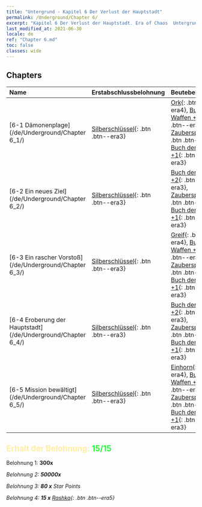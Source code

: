```yaml
---
title: "Untergrund - Kapitel 6 Der Verlust der Hauptstadt"
permalink: /Underground/Chapter 6/
excerpt: "Kapitel 6 Der Verlust der Hauptstadt. Era of Chaos  Untergrund - Kapitel 6. Der Verlust der Hauptstadt"
last_modified_at: 2021-06-30
locale: de
ref: "Chapter 6.md"
toc: false
classes: wide
---
```


## Chapters

  | Name |  Erstabschlussbelohnung | Beutebelohnung |
  |:------------|:------------|:------------| 
  | [6-1 Dämonenplage](/de/Underground/Chapter 6_1/) | [Silberschlüssel](/ItemsDE/con_693/){: .btn .btn--era3} | [Ork](/ItemsDE/unt_219/){: .btn .btn--era4}, [Buch der Waffen +2](/ItemsDE/mat_32/){: .btn .btn--era3}, [Zauberspruchrollen](/ItemsDE/con_694/){: .btn .btn--era3}, [Buch der Waffen +1](/ItemsDE/mat_25/){: .btn .btn--era3} |
  | [6-2 Ein neues Ziel](/de/Underground/Chapter 6_2/) | [Silberschlüssel](/ItemsDE/con_693/){: .btn .btn--era3} | [Buch der Waffen +2](/ItemsDE/mat_32/){: .btn .btn--era3}, [Zauberspruchrollen](/ItemsDE/con_694/){: .btn .btn--era3}, [Buch der Waffen +1](/ItemsDE/mat_25/){: .btn .btn--era3} |
  | [6-3 Ein rascher Vorstoß](/de/Underground/Chapter 6_3/) | [Silberschlüssel](/ItemsDE/con_693/){: .btn .btn--era3} | [Greif](/ItemsDE/unt_192/){: .btn .btn--era4}, [Buch der Waffen +2](/ItemsDE/mat_32/){: .btn .btn--era3}, [Zauberspruchrollen](/ItemsDE/con_694/){: .btn .btn--era3}, [Buch der Waffen +1](/ItemsDE/mat_25/){: .btn .btn--era3} |
  | [6-4 Eroberung der Hauptstadt](/de/Underground/Chapter 6_4/) | [Silberschlüssel](/ItemsDE/con_693/){: .btn .btn--era3} | [Buch der Waffen +2](/ItemsDE/mat_32/){: .btn .btn--era3}, [Zauberspruchrollen](/ItemsDE/con_694/){: .btn .btn--era3}, [Buch der Waffen +1](/ItemsDE/mat_25/){: .btn .btn--era3} |
  | [6-5 Mission bewältigt](/de/Underground/Chapter 6_5/) | [Silberschlüssel](/ItemsDE/con_693/){: .btn .btn--era3} | [Einhorn](/ItemsDE/unt_204/){: .btn .btn--era4}, [Buch der Waffen +2](/ItemsDE/mat_32/){: .btn .btn--era3}, [Zauberspruchrollen](/ItemsDE/con_694/){: .btn .btn--era3}, [Buch der Waffen +1](/ItemsDE/mat_25/){: .btn .btn--era3} |


## <span style="color: #ffeea0">Erhalt der Belohnung: </span><span style="color: #27f73a">15/15</span>

 Belohnung 1:  **300x** <i class="fas fa-gem"/>

 Belohnung 2:  **50000x** <i class="fas fa-coins"/>

 Belohnung 3: **80 x** Star Points

 Belohnung 4: **15 x** [Rashka](/ItemsDE/her_384/){: .btn .btn--era5}

